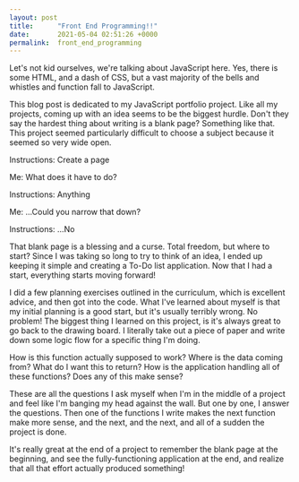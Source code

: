 ```yaml
---
layout: post
title:      "Front End Programming!!"
date:       2021-05-04 02:51:26 +0000
permalink:  front_end_programming
---
```



Let's not kid ourselves, we're talking about JavaScript here. Yes, there is some HTML, and a dash of CSS, but a vast majority of the bells and whistles and function fall to JavaScript.

This blog post is dedicated to my JavaScript portfolio project. Like all my projects, coming up with an idea seems to be the biggest hurdle. Don't they say the hardest thing about writing is a blank page? Something like that. This project seemed particularly difficult to choose a subject because it seemed so very wide open.


Instructions: Create a page

Me: What does it have to do?

Instructions: Anything

Me: ...Could you narrow that down?

Instructions: ...No


That blank page is a blessing and a curse. Total freedom, but where to start? Since I was taking so long to try to think of an idea, I ended up keeping it simple and creating a To-Do list application. Now that I had a start, everything starts moving forward!

I did a few planning exercises outlined in the curriculum, which is excellent advice, and then got into the code. What I've learned about myself is that my initial planning is a good start, but it's usually terribly wrong. No problem! The biggest thing I learned on this project, is it's always great to go back to the drawing board. I literally take out a piece of paper and write down some logic flow for a specific thing I'm doing.

How is this function actually supposed to work? Where is the data coming from? What do I want this to return? How is the application handling all of these functions? Does any of this make sense?

These are all the questions I ask myself when I'm in the middle of a project and feel like I'm banging my head against the wall. But one by one, I answer the questions. Then one of the functions I write makes the next function make more sense, and the next, and the next, and all of a sudden the project is done.

It's really great at the end of a project to remember the blank page at the beginning, and see the fully-functioning application at the end, and realize that all that effort actually produced something!


